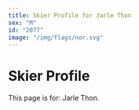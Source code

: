 ```yaml
---
title: Skier Profile for Jarle Thon
sex: "M"
id: "2077"
image: "/img/flags/nor.svg" 
---
```


# Skier Profile

This page is for: Jarle Thon.
    